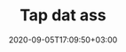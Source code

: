---
title: "Tap dat ass"
date: 2020-09-05T17:09:50+03:00
type: route
category: "route"
route_type: "boulder"
sector_weight: 11
link_27crags: https://27crags.com/crags/veikkola/routes/nameless-5-304074
---